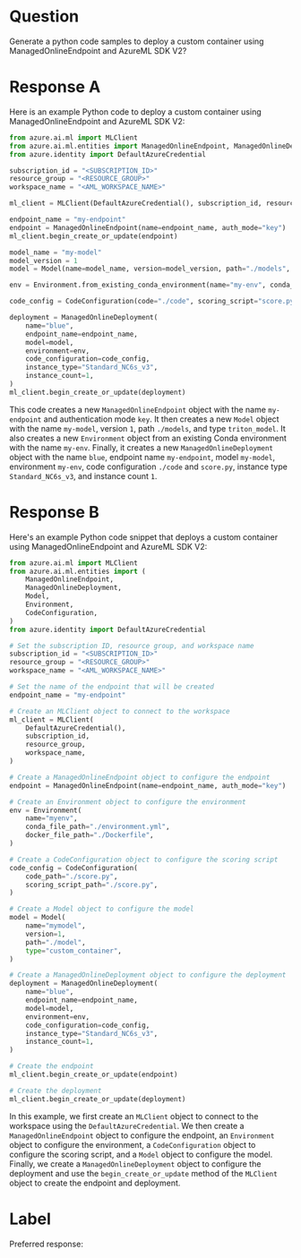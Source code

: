 
# Question

Generate a python code samples to deploy a custom container using ManagedOnlineEndpoint and AzureML SDK V2?

# Response A

Here is an example Python code to deploy a custom container using ManagedOnlineEndpoint and AzureML SDK V2:

```python
from azure.ai.ml import MLClient
from azure.ai.ml.entities import ManagedOnlineEndpoint, ManagedOnlineDeployment, Model, Environment, CodeConfiguration
from azure.identity import DefaultAzureCredential

subscription_id = "<SUBSCRIPTION_ID>"
resource_group = "<RESOURCE_GROUP>"
workspace_name = "<AML_WORKSPACE_NAME>"

ml_client = MLClient(DefaultAzureCredential(), subscription_id, resource_group, workspace_name)

endpoint_name = "my-endpoint"
endpoint = ManagedOnlineEndpoint(name=endpoint_name, auth_mode="key")
ml_client.begin_create_or_update(endpoint)

model_name = "my-model"
model_version = 1
model = Model(name=model_name, version=model_version, path="./models", type="triton_model")

env = Environment.from_existing_conda_environment(name="my-env", conda_environment_name="my-env")

code_config = CodeConfiguration(code="./code", scoring_script="score.py")

deployment = ManagedOnlineDeployment(
    name="blue",
    endpoint_name=endpoint_name,
    model=model,
    environment=env,
    code_configuration=code_config,
    instance_type="Standard_NC6s_v3",
    instance_count=1,
)
ml_client.begin_create_or_update(deployment)
```

This code creates a new `ManagedOnlineEndpoint` object with the name `my-endpoint` and authentication mode `key`. It then creates a new `Model` object with the name `my-model`, version `1`, path `./models`, and type `triton_model`. It also creates a new `Environment` object from an existing Conda environment with the name `my-env`. Finally, it creates a new `ManagedOnlineDeployment` object with the name `blue`, endpoint name `my-endpoint`, model `my-model`, environment `my-env`, code configuration `./code` and `score.py`, instance type `Standard_NC6s_v3`, and instance count `1`.

# Response B

Here's an example Python code snippet that deploys a custom container using ManagedOnlineEndpoint and AzureML SDK V2:

```python
from azure.ai.ml import MLClient
from azure.ai.ml.entities import (
    ManagedOnlineEndpoint,
    ManagedOnlineDeployment,
    Model,
    Environment,
    CodeConfiguration,
)
from azure.identity import DefaultAzureCredential

# Set the subscription ID, resource group, and workspace name
subscription_id = "<SUBSCRIPTION_ID>"
resource_group = "<RESOURCE_GROUP>"
workspace_name = "<AML_WORKSPACE_NAME>"

# Set the name of the endpoint that will be created
endpoint_name = "my-endpoint"

# Create an MLClient object to connect to the workspace
ml_client = MLClient(
    DefaultAzureCredential(),
    subscription_id,
    resource_group,
    workspace_name,
)

# Create a ManagedOnlineEndpoint object to configure the endpoint
endpoint = ManagedOnlineEndpoint(name=endpoint_name, auth_mode="key")

# Create an Environment object to configure the environment
env = Environment(
    name="myenv",
    conda_file_path="./environment.yml",
    docker_file_path="./Dockerfile",
)

# Create a CodeConfiguration object to configure the scoring script
code_config = CodeConfiguration(
    code_path="./score.py",
    scoring_script_path="./score.py",
)

# Create a Model object to configure the model
model = Model(
    name="mymodel",
    version=1,
    path="./model",
    type="custom_container",
)

# Create a ManagedOnlineDeployment object to configure the deployment
deployment = ManagedOnlineDeployment(
    name="blue",
    endpoint_name=endpoint_name,
    model=model,
    environment=env,
    code_configuration=code_config,
    instance_type="Standard_NC6s_v3",
    instance_count=1,
)

# Create the endpoint
ml_client.begin_create_or_update(endpoint)

# Create the deployment
ml_client.begin_create_or_update(deployment)
```

In this example, we first create an `MLClient` object to connect to the workspace using the `DefaultAzureCredential`. We then create a `ManagedOnlineEndpoint` object to configure the endpoint, an `Environment` object to configure the environment, a `CodeConfiguration` object to configure the scoring script, and a `Model` object to configure the model. Finally, we create a `ManagedOnlineDeployment` object to configure the deployment and use the `begin_create_or_update` method of the `MLClient` object to create the endpoint and deployment.

# Label

Preferred response: 
